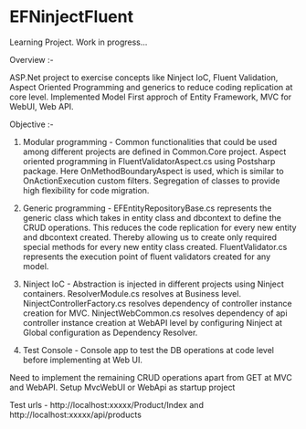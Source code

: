 # EFNinjectFluent
Learning Project. Work in progress...

Overview :-

ASP.Net project to exercise concepts like Ninject IoC, Fluent Validation, Aspect Oriented Programming and generics to reduce coding replication at core level. 
Implemented Model First approch of Entity Framework, MVC for WebUI, Web API.

Objective :-

1. Modular programming - 
Common functionalities that could be used among different projects are defined in Common.Core project.
Aspect oriented programming in FluentValidatorAspect.cs using Postsharp package. Here OnMethodBoundaryAspect is used, which is similar to OnActionExecution custom filters.
Segregation of classes to provide high flexibility for code migration.

2. Generic programming -
EFEntityRepositoryBase.cs represents the generic class which takes in entity class and dbcontext to define the CRUD operations. This reduces the code replication for every new entity and dbcontext created. Thereby allowing us to create only required special methods for every new entity class created. 
FluentValidator.cs represents the execution point of fluent validators created for any model.

3. Ninject IoC -
Abstraction is injected in different projects using Ninject containers.
ResolverModule.cs resolves at Business level.
NinjectControllerFactory.cs resolves dependency of controller instance creation for MVC.
NinjectWebCommon.cs resolves dependency of api controller instance creation at WebAPI level by configuring Ninject at Global configuration as Dependency Resolver.

4. Test Console -
Console app to test the DB operations at code level before implementing at Web UI.


Need to implement the remaining CRUD operations apart from GET at MVC and WebAPI. Setup MvcWebUI or WebApi as startup project

Test urls - 
http://localhost:xxxxx/Product/Index and 
http://localhost:xxxxx/api/products

